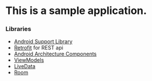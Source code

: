 # This is a sample application.

### Libraries
* [Android Support Library][support-lib]
* [Retrofit][retrofit] for REST api
* [Android Architecture Components][arch]
* [ViewModels][view-models]
* [LiveData][live-data]
* [Room][room]
 

[support-lib]: https://developer.android.com/topic/libraries/support-library/index.html
[retrofit]: http://square.github.io/retrofit
[arch]: https://developer.android.com/arch
[view-models]: https://developer.android.com/topic/libraries/architecture/viewmodel
[live-data]: https://developer.android.com/topic/libraries/architecture/livedata
[room]: https://developer.android.com/topic/libraries/architecture/room
